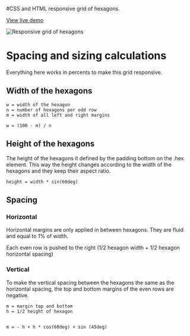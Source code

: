 #CSS and HTML responsive grid of hexagons.

[View live demo](http://web-tiki.github.io/responsive-grid-of-hexagons/)


![Responsive grid of hexagons](http://i.imgur.com/COH7pIV.png)

# Spacing and sizing calculations
Everything here works in percents to make this grid responsive.


## Width of the hexagons

```
w = width of the hexagon  
n = number of hexagons per odd row  
m = width of all left and right margins

w = (100 - m) / n
```

## Height of the hexagons
The height of the hexagons it defined by the padding bottom on the .hex element. This way the height changes according to the width of the hexagons and they keep their aspect ratio.

```
height = width * sin(60deg)
```
## Spacing
### Horizontal
Horizontal margins are only applied in between hexagons. They are fluid and equal to 1% of width.

Each even row is pushed to the right (1/2 hexagon width + 1/2 hexagon horizontal spacing)

### Vertical
To make the vertical spacing between the hexagons the same as the horizontal spacing, the top and bottom margins of the even rows are negative.

```
m = margin top and bottom  
h = 1/2 height of hexagon  


m = - h + h * cos(60deg) + sin (45deg)
```
